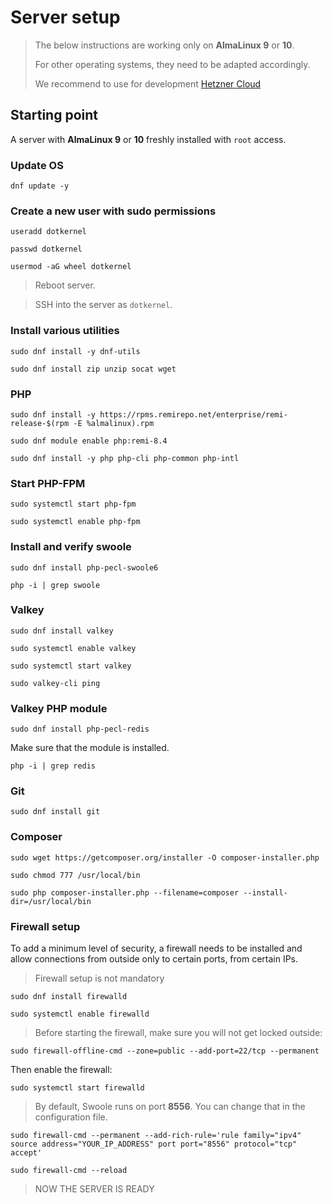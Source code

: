 # Server setup

> The below instructions are working only on **AlmaLinux 9** or **10**.
> 
> For other operating systems, they need to be adapted accordingly.
> 
> We recommend to use for development  [Hetzner Cloud](https://hetzner.cloud/?ref=HYu6z4XGfkcP) 

## Starting point

A server with **AlmaLinux 9** or **10** freshly installed with `root` access.

### Update OS

```shell
dnf update -y
```

### Create a new user with sudo permissions

```shell
useradd dotkernel
```

```shell
passwd dotkernel
```

```shell
usermod -aG wheel dotkernel
```

> Reboot server.

> SSH into the server as `dotkernel`.

### Install various utilities

```shell
sudo dnf install -y dnf-utils
```

```shell
sudo dnf install zip unzip socat wget
```

### PHP

```shell
sudo dnf install -y https://rpms.remirepo.net/enterprise/remi-release-$(rpm -E %almalinux).rpm
```

```shell
sudo dnf module enable php:remi-8.4
```

```shell
sudo dnf install -y php php-cli php-common php-intl
```

### Start PHP-FPM

```shell
sudo systemctl start php-fpm
```

```shell
sudo systemctl enable php-fpm
```

### Install and verify swoole

```shell
sudo dnf install php-pecl-swoole6
```

```shell
php -i | grep swoole
```

### Valkey

```shell
sudo dnf install valkey
```

```shell
sudo systemctl enable valkey
```

```shell
sudo systemctl start valkey
```

```shell
sudo valkey-cli ping
```

### Valkey PHP module

```shell
sudo dnf install php-pecl-redis
```

Make sure that the module is installed.

```shell
php -i | grep redis
```

### Git

```shell
sudo dnf install git
```

### Composer

```shell
sudo wget https://getcomposer.org/installer -O composer-installer.php
```

```shell
sudo chmod 777 /usr/local/bin
```

```shell
sudo php composer-installer.php --filename=composer --install-dir=/usr/local/bin
```

### Firewall setup

To add a minimum level of security, a firewall needs to be installed and allow connections from outside only to certain ports, from certain IPs.

> Firewall setup is not mandatory

```shell
sudo dnf install firewalld
```

```shell
sudo systemctl enable firewalld
```

> Before starting the firewall, make sure you will not get locked outside:

```shell
sudo firewall-offline-cmd --zone=public --add-port=22/tcp --permanent
```

Then enable the firewall:

```shell
sudo systemctl start firewalld
```

> By default, Swoole runs on port **8556**.
> You can change that in the configuration file.

```shell
sudo firewall-cmd --permanent --add-rich-rule='rule family="ipv4" source address="YOUR_IP_ADDRESS" port port="8556" protocol="tcp" accept'
```

```shell
sudo firewall-cmd --reload
```

> NOW THE SERVER IS READY
